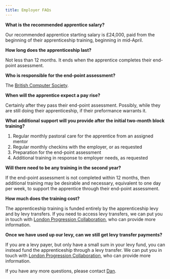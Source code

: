```yaml
---
title: Employer FAQs
---
```


**What is the recommended apprentice salary?**

Our recommended apprentice starting salary is £24,000, paid from the beginning of their apprenticeship training, beginning in mid-April.

**How long does the apprenticeship last?**

Not less than 12 months. It ends when the apprentice completes their end-point assessment.

**Who is responsible for the end-point assessment?**

The [British Computer Society](https://www.bcs.org/develop-your-people/develop-your-team-or-organisation/digital-it-apprenticeships-for-your-team/bcs-end-point-assessment/).

**When will the apprentice expect a pay rise?**

Certainly after they pass their end-point assessment. Possibly, while they are still doing their apprenticeship, if their preformance warrants it.

**What additional support will you provide after the initial two-month block training?**

1. Regular monthly pastoral care for the apprentice from an assigned mentor
2. Regular monthly checkins with the employer, or as requested
3. Preparation for the end-point assessment
4. Additional training in response to employer needs, as requested

**Will there need to be any training in the second year?**

If the end-point assessment is not completed within 12 months, then additional training may be desirable and necessary, equivalent to one day per week, to support the apprentice through their end-point assessment.

**How much does the training cost?**

The apprenticeship training is funded entirely by the apprenticeship levy and by levy transfers. If you need to access levy transfers, we can put you in touch with [London Progression Collaboration](https://www.thelpc.uk/), who can provide more information.

**Once we have used up our levy, can we still get levy transfer payments?**

If you are a levy payer, but only have a small sum in your levy fund, you can instead fund the apprenticeship through a levy transfer. We can put you in touch with [London Progression Collaboration](https://www.thelpc.uk/), who can provide more information.

If you have any more questions, please contact [Dan](mailto:dan@foundersandcoders.com).

